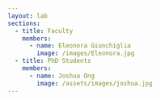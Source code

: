 ```yaml
---
layout: lab
sections:
  - title: Faculty
    members:
      - name: Eleonora Giunchiglia
        image: /images/Eleonora.jpg
  - title: PhD Students
    members:
      - name: Joshua Ong
        image: /assets/images/joshua.jpg
---
```

